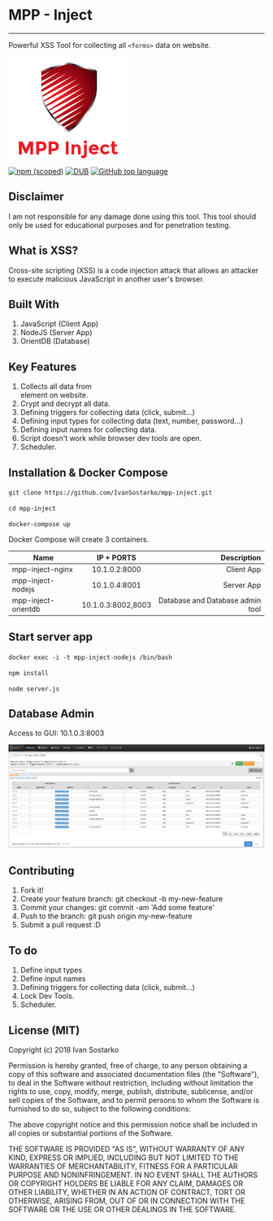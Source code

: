 # MPP - Inject
---
Powerful XSS Tool for collecting all `<forms>` data on website.

![alt text](/assets/mpp-logo.png "Logo")

[![npm (scoped)](https://img.shields.io/npm/v/@cycle/core.svg?style=for-the-badge)]()
[![DUB](https://img.shields.io/dub/l/vibe-d.svg?style=for-the-badge)]()
[![GitHub top language](https://img.shields.io/github/languages/top/badges/shields.svg?style=for-the-badge)]()

## Disclaimer
I am not responsible for any damage done using this tool. This tool should only be used for educational purposes and for penetration testing.


## What is XSS?
Cross-site scripting (XSS) is a code injection attack that allows an attacker to execute malicious JavaScript in another user's browser.

## Built With
1.  JavaScript (Client App)
2.  NodeJS (Server App)
3.  OrientDB (Database)


## Key Features
1. Collects all data from <form> element on website.
2. Crypt and decrypt all data.
3. Defining triggers for collecting data (click, submit...)
4. Defining input types for collecting data (text, number, password...)
5. Defining input names for collecting data.
6. Script doesn't work while browser dev tools are open.
7. Scheduler.


## Installation & Docker Compose

`git clone https://github.com/IvanSostarko/mpp-inject.git`

`cd mpp-inject`

`docker-compose up`


Docker Compose will create 3 containers.

| Name                |  IP + PORTS        | Description                       |
| --------------------|:------------------:| ---------------------------------:|
| mpp-inject-nginx    | 10.1.0.2:8000      | Client App                        |
| mpp-inject-nodejs   | 10.1.0.4:8001      | Server App                        |
| mpp-inject-orientdb | 10.1.0.3:8002,8003 | Database and Database admin tool  |


## Start server app

`docker exec -i -t mpp-inject-nodejs /bin/bash `

`npm install`

`node server.js`

## Database Admin

Access to GUI: 10.1.0.3:8003

[![alt text](/assets/db_admin.png)](https://raw.githubusercontent.com/IvanSostarko/mpp-inject/master/assets/db_admin.png)

## Contributing

1. Fork it!
2. Create your feature branch: git checkout -b my-new-feature
3. Commit your changes: git commit -am 'Add some feature'
4. Push to the branch: git push origin my-new-feature
5. Submit a pull request :D


## To do
1. Define input types
2. Define input names
3. Defining triggers for collecting data (click, submit...)
4. Lock Dev Tools.
7. Scheduler.

## License (MIT)

Copyright (c) 2018 Ivan Sostarko

Permission is hereby granted, free of charge, to any person obtaining a copy of this software and associated documentation files (the "Software"), to deal in the Software without restriction, including without limitation the rights to use, copy, modify, merge, publish, distribute, sublicense, and/or sell copies of the Software, and to permit persons to whom the Software is furnished to do so, subject to the following conditions:

The above copyright notice and this permission notice shall be included in all copies or substantial portions of the Software.

THE SOFTWARE IS PROVIDED "AS IS", WITHOUT WARRANTY OF ANY KIND, EXPRESS OR IMPLIED, INCLUDING BUT NOT LIMITED TO THE WARRANTIES OF MERCHANTABILITY, FITNESS FOR A PARTICULAR PURPOSE AND NONINFRINGEMENT. IN NO EVENT SHALL THE AUTHORS OR COPYRIGHT HOLDERS BE LIABLE FOR ANY CLAIM, DAMAGES OR OTHER LIABILITY, WHETHER IN AN ACTION OF CONTRACT, TORT OR OTHERWISE, ARISING FROM, OUT OF OR IN CONNECTION WITH THE SOFTWARE OR THE USE OR OTHER DEALINGS IN THE SOFTWARE.
